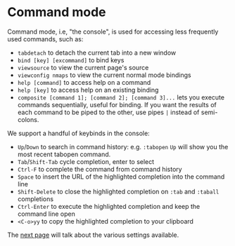 # Command mode

Command mode, i.e, "the console", is used for accessing less frequently used commands, such as:

-   `tabdetach` to detach the current tab into a new window
-   `bind [key] [excommand]` to bind keys
-   `viewsource` to view the current page's source
-   `viewconfig nmaps` to view the current normal mode bindings
-   `help [command]` to access help on a command
-   `help [key]` to access help on an existing binding
-   `composite [command 1]; [command 2]; [command 3]...` lets you execute commands sequentially, useful for binding. If you want the results of each command to be piped to the other, use pipes `|` instead of semi-colons.

We support a handful of keybinds in the console:

-   `Up`/`Down` to search in command history: e.g. `:tabopen` `Up` will show you the most recent tabopen command.
-   `Tab`/`Shift-Tab` cycle completion, enter to select
-   `Ctrl-F` to complete the command from command history
-   `Space` to insert the URL of the highlighted completion into the command line
-   `Shift-Delete` to close the highlighted completion on `:tab` and `:taball` completions
-   `Ctrl-Enter` to execute the highlighted completion and keep the command line open
-   `<C-o>yy` to copy the highlighted completion to your clipboard

The [next page](./5-settings.md) will talk about the various settings available. <a href='./3-1-visual_mode.md' rel="prev"></a>
